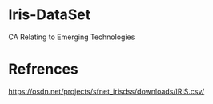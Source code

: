 # Iris-DataSet
CA Relating to Emerging Technologies 

# Refrences 
https://osdn.net/projects/sfnet_irisdss/downloads/IRIS.csv/
